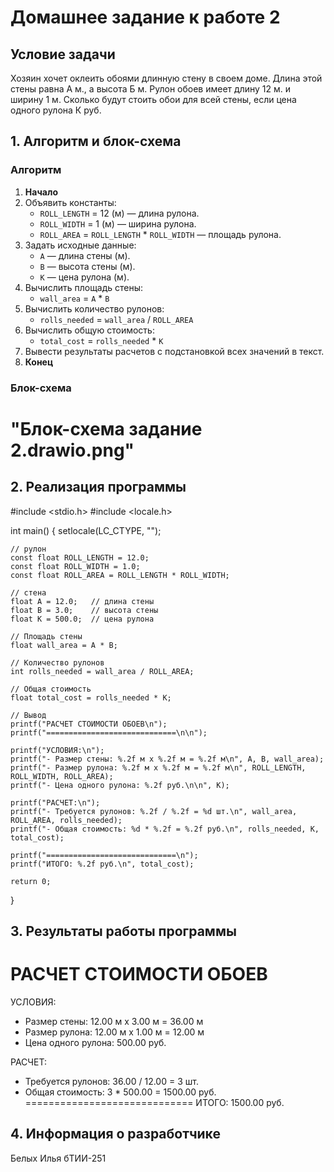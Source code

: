 # Домашнее задание к работе 2

## Условие задачи
Хозяин хочет оклеить обоями длинную стену в своем доме. Длина этой стены равна А м., а высота Б м. Рулон обоев имеет длину 12 м. и ширину 1 м. Сколько будут стоить обои для всей стены, если цена одного рулона К руб.

## 1. Алгоритм и блок-схема

### Алгоритм
1. **Начало**
2. Объявить константы:
   - `ROLL_LENGTH` = 12 (м) — длина рулона.
   - `ROLL_WIDTH` = 1 (м) — ширина рулона.
   - `ROLL_AREA` = `ROLL_LENGTH` * `ROLL_WIDTH` — площадь рулона.
3. Задать исходные данные:
   - `А` —  длина стены (м).
   - `B` — высота стены (м).
   - `K` — цена рулона (м).
4. Вычислить площадь стены:
   - `wall_area` = `А` * `В`
5. Вычислить количество рулонов:
   - `rolls_needed` = `wall_area` / `ROLL_AREA`
6. Вычислить общую стоимость:
   - `total_cost` = `rolls_needed` * `K`
8. Вывести результаты расчетов с подстановкой всех значений в текст.
9. **Конец**

### Блок-схема
# "Блок-схема задание 2.drawio.png"

## 2. Реализация программы

#include <stdio.h>
#include <locale.h>

int main() {
    setlocale(LC_CTYPE, "");

    // рулон
    const float ROLL_LENGTH = 12.0;
    const float ROLL_WIDTH = 1.0;
    const float ROLL_AREA = ROLL_LENGTH * ROLL_WIDTH;

    // стена
    float A = 12.0;   // длина стены
    float B = 3.0;    // высота стены
    float K = 500.0;  // цена рулона

    // Площадь стены
    float wall_area = A * B;

    // Количество рулонов
    int rolls_needed = wall_area / ROLL_AREA;

    // Общая стоимость
    float total_cost = rolls_needed * K;

    // Вывод
    printf("РАСЧЕТ СТОИМОСТИ ОБОЕВ\n");
    printf("=============================\n\n");

    printf("УСЛОВИЯ:\n");
    printf("- Размер стены: %.2f м x %.2f м = %.2f м\n", A, B, wall_area);
    printf("- Размер рулона: %.2f м x %.2f м = %.2f м\n", ROLL_LENGTH, ROLL_WIDTH, ROLL_AREA);
    printf("- Цена одного рулона: %.2f руб.\n\n", K);

    printf("РАСЧЕТ:\n");
    printf("- Требуется рулонов: %.2f / %.2f = %d шт.\n", wall_area, ROLL_AREA, rolls_needed);
    printf("- Общая стоимость: %d * %.2f = %.2f руб.\n", rolls_needed, K, total_cost);

    printf("=============================\n");
    printf("ИТОГО: %.2f руб.\n", total_cost);

    return 0;
}

## 3. Результаты работы программы
РАСЧЕТ СТОИМОСТИ ОБОЕВ
=============================

УСЛОВИЯ:
- Размер стены: 12.00 м x 3.00 м = 36.00 м
- Размер рулона: 12.00 м x 1.00 м = 12.00 м
- Цена одного рулона: 500.00 руб.

РАСЧЕТ:
- Требуется рулонов: 36.00 / 12.00 = 3 шт.
- Общая стоимость: 3 * 500.00 = 1500.00 руб.
=============================
ИТОГО: 1500.00 руб.

## 4. Информация о разработчике

Белых Илья бТИИ-251
